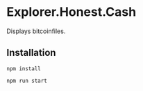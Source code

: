 # Explorer.Honest.Cash

Displays bitcoinfiles.



## Installation
```
npm install

npm run start
```

